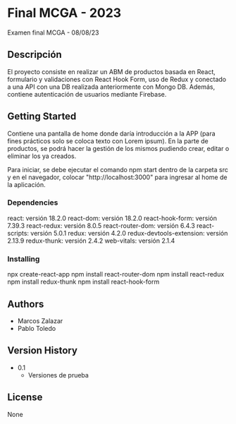 # Final MCGA - 2023

Examen final MCGA - 08/08/23

## Descripción

El proyecto consiste en realizar un ABM de productos basada en React, formulario y validaciones con React Hook Form, uso de Redux y conectado a una API con una DB realizada anteriormente con Mongo DB.
Además, contiene autenticación de usuarios mediante Firebase.

## Getting Started

Contiene una pantalla de home donde daría introducción a la APP (para fines prácticos solo se coloca texto con Lorem ipsum).
En la parte de productos, se podrá hacer la gestión de los mismos pudiendo crear, editar o eliminar los ya creados. 

Para iniciar, se debe ejecutar el comando npm start dentro de la carpeta src y en el navegador, colocar "http://localhost:3000" para ingresar al home de la aplicación.

### Dependencies

react: versión 18.2.0
react-dom: versión 18.2.0
react-hook-form: versión 7.39.3
react-redux: versión 8.0.5
react-router-dom: versión 6.4.3
react-scripts: versión 5.0.1
redux: versión 4.2.0
redux-devtools-extension: versión 2.13.9
redux-thunk: versión 2.4.2
web-vitals: versión 2.1.4

### Installing

npx create-react-app
npm install react-router-dom
npm install react-redux
npm install redux-thunk
npm install react-hook-form

## Authors

* Marcos Zalazar
* Pablo Toledo

## Version History
* 0.1
    * Versiones de prueba

## License

None